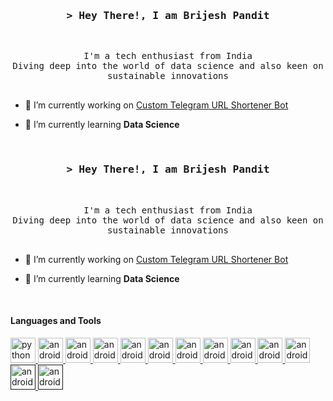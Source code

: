 <!-- Title -->
<h3 align="center">
        <samp>&gt; Hey There!, I am Brijesh Pandit
        </samp>
</h3>
<br>

<p align="center">
        <!-- Intro -->
        <samp>
                I'm a tech enthusiast from India 
                <br>
                Diving deep into the world of data science and also keen on sustainable innovations</b>
                <br>
                <br>
        </samp>
</p>

- 🔭 I’m currently working on [Custom Telegram URL Shortener Bot](https://github.com/brijeshpandit/tg-url-shortener)

- 🌱 I’m currently learning **Data Science**

<br>

<!-- Title -->
<h3 align="center">
        <samp>&gt; Hey There!, I am Brijesh Pandit
        </samp>
</h3>
<br>

<p align="center">
        <!-- Intro -->
        <samp>
                I'm a tech enthusiast from India 
                <br>
                Diving deep into the world of data science and also keen on sustainable innovations</b>
                <br>
                <br>
        </samp>
</p>

- 🔭 I’m currently working on [Custom Telegram URL Shortener Bot](https://github.com/brijeshpandit/tg-url-shortener)

- 🌱 I’m currently learning **Data Science**

<br>

<h4> Languages and Tools </h4>

<p align="left"> 
<a href="https://www.python.org/" target="_blank"> <img src="https://cdn.jsdelivr.net/gh/devicons/devicon/icons/python/python-original.svg" alt="python" width="40" height="40"/>
<a href="https://www.mysql.com/" target="_blank"> <img src="https://cdn.jsdelivr.net/gh/devicons/devicon/icons/mysql/mysql-original-wordmark.svg" alt="android" width="" height="40"/>
<a href="https://git-scm.com/" target="_blank"> <img src="https://cdn.jsdelivr.net/gh/devicons/devicon/icons/git/git-original.svg" alt="android" width="40" height="40"/>
<a href="https://numpy.org/" target="_blank"> <img src="https://cdn.jsdelivr.net/gh/devicons/devicon/icons/numpy/numpy-original.svg" alt="android" width="40" height="40"/>
<a href="https://pandas.pydata.org/" target="_blank"> <img src="https://cdn.jsdelivr.net/gh/devicons/devicon/icons/pandas/pandas-original-wordmark.svg" alt="android" width="40" height="40"/>
<a href="https://matplotlib.org/" target="_blank"> <img src="https://matplotlib.org/stable/_static/logo_dark.svg" alt="android" width="" height="40"/>
<a href="https://seaborn.pydata.org/" target="_blank"> <img src="https://seaborn.pydata.org/_static/logo-wide-lightbg.svg" alt="android" width="" height="40"/>
<a href="https://docs.xarray.dev/en/stable/" target="_blank"> <img src="https://docs.xarray.dev/en/stable/_static/Xarray_Logo_RGB_Final.svg" alt="android" width="" height="40"/>
<a href="https://scikit-learn.org/stable/" target="_blank"> <img src="https://upload.wikimedia.org/wikipedia/commons/0/05/Scikit_learn_logo_small.svg" alt="android" width="40" height="40"/>
<a href="https://www.w3schools.com/html/" target="_blank"> <img src="https://cdn.jsdelivr.net/gh/devicons/devicon/icons/html5/html5-original.svg" alt="android" width="40" height="40"/>
<a href="https://www.w3schools.com/css/" target="_blank"> <img src="https://cdn.jsdelivr.net/gh/devicons/devicon/icons/css3/css3-original.svg" alt="android" width="40" height="40"/>
<a href="" target="_blank"> <img src="https://upload.wikimedia.org/wikipedia/commons/f/fb/Adobe_Illustrator_CC_icon.svg" alt="android" width="40" height="40"/>
<a href="" target="_blank"> <img src="https://upload.wikimedia.org/wikipedia/commons/a/af/Adobe_Photoshop_CC_icon.svg" alt="android" width="40" height="40"/>
</p>



